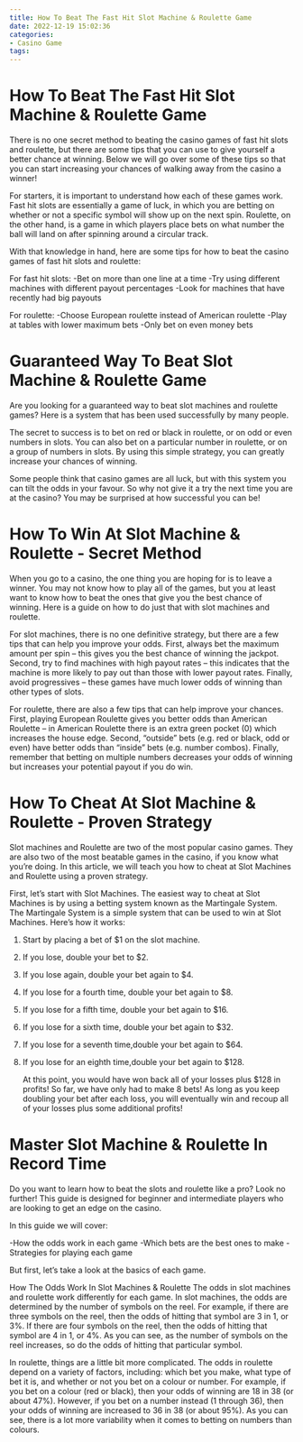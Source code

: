 ```yaml
---
title: How To Beat The Fast Hit Slot Machine & Roulette Game
date: 2022-12-19 15:02:36
categories:
- Casino Game
tags:
---
```



#  How To Beat The Fast Hit Slot Machine & Roulette Game

There is no one secret method to beating the casino games of fast hit slots and roulette, but there are some tips that you can use to give yourself a better chance at winning. Below we will go over some of these tips so that you can start increasing your chances of walking away from the casino a winner!

For starters, it is important to understand how each of these games work. Fast hit slots are essentially a game of luck, in which you are betting on whether or not a specific symbol will show up on the next spin. Roulette, on the other hand, is a game in which players place bets on what number the ball will land on after spinning around a circular track.

With that knowledge in hand, here are some tips for how to beat the casino games of fast hit slots and roulette:

For fast hit slots: 
-Bet on more than one line at a time 
-Try using different machines with different payout percentages 
-Look for machines that have recently had big payouts


For roulette: 
-Choose European roulette instead of American roulette 
-Play at tables with lower maximum bets 
-Only bet on even money bets

#  Guaranteed Way To Beat Slot Machine & Roulette Game 

Are you looking for a guaranteed way to beat slot machines and roulette games? Here is a system that has been used successfully by many people.

The secret to success is to bet on red or black in roulette, or on odd or even numbers in slots. You can also bet on a particular number in roulette, or on a group of numbers in slots. By using this simple strategy, you can greatly increase your chances of winning.

Some people think that casino games are all luck, but with this system you can tilt the odds in your favour. So why not give it a try the next time you are at the casino? You may be surprised at how successful you can be!

#  How To Win At Slot Machine & Roulette - Secret Method 

When you go to a casino, the one thing you are hoping for is to leave a winner. You may not know how to play all of the games, but you at least want to know how to beat the ones that give you the best chance of winning. Here is a guide on how to do just that with slot machines and roulette.

For slot machines, there is no one definitive strategy, but there are a few tips that can help you improve your odds. First, always bet the maximum amount per spin – this gives you the best chance of winning the jackpot. Second, try to find machines with high payout rates – this indicates that the machine is more likely to pay out than those with lower payout rates. Finally, avoid progressives – these games have much lower odds of winning than other types of slots.

For roulette, there are also a few tips that can help improve your chances. First, playing European Roulette gives you better odds than American Roulette – in American Roulette there is an extra green pocket (0) which increases the house edge. Second, “outside” bets (e.g. red or black, odd or even) have better odds than “inside” bets (e.g. number combos). Finally, remember that betting on multiple numbers decreases your odds of winning but increases your potential payout if you do win.

#  How To Cheat At Slot Machine & Roulette - Proven Strategy 

Slot machines and Roulette are two of the most popular casino games. They are also two of the most beatable games in the casino, if you know what you’re doing. In this article, we will teach you how to cheat at Slot Machines and Roulette using a proven strategy.

First, let’s start with Slot Machines. The easiest way to cheat at Slot Machines is by using a betting system known as the Martingale System. The Martingale System is a simple system that can be used to win at Slot Machines. Here’s how it works:

1. Start by placing a bet of $1 on the slot machine.

2. If you lose, double your bet to $2.

3. If you lose again, double your bet again to $4.

4. If you lose for a fourth time, double your bet again to $8.

5. If you lose for a fifth time, double your bet again to $16.

6. If you lose for a sixth time, double your bet again to $32.

7. If you lose for a seventh time,double your bet again to $64.

8. If you lose for an eighth time,double your bet again to $128.



   At this point, you would have won back all of your losses plus $128 in profits! So far, we have only had to make 8 bets! As long as you keep doubling your bet after each loss, you will eventually win and recoup all of your losses plus some additional profits!

#  Master Slot Machine & Roulette In Record Time

Do you want to learn how to beat the slots and roulette like a pro? Look no further! This guide is designed for beginner and intermediate players who are looking to get an edge on the casino.

In this guide we will cover:

-How the odds work in each game
-Which bets are the best ones to make
-Strategies for playing each game

But first, let’s take a look at the basics of each game.

How The Odds Work In Slot Machines & Roulette
The odds in slot machines and roulette work differently for each game. In slot machines, the odds are determined by the number of symbols on the reel. For example, if there are three symbols on the reel, then the odds of hitting that symbol are 3 in 1, or 3%. If there are four symbols on the reel, then the odds of hitting that symbol are 4 in 1, or 4%. As you can see, as the number of symbols on the reel increases, so do the odds of hitting that particular symbol.

In roulette, things are a little bit more complicated. The odds in roulette depend on a variety of factors, including: which bet you make, what type of bet it is, and whether or not you bet on a colour or number. For example, if you bet on a colour (red or black), then your odds of winning are 18 in 38 (or about 47%). However, if you bet on a number instead (1 through 36), then your odds of winning are increased to 36 in 38 (or about 95%). As you can see, there is a lot more variability when it comes to betting on numbers than colours.